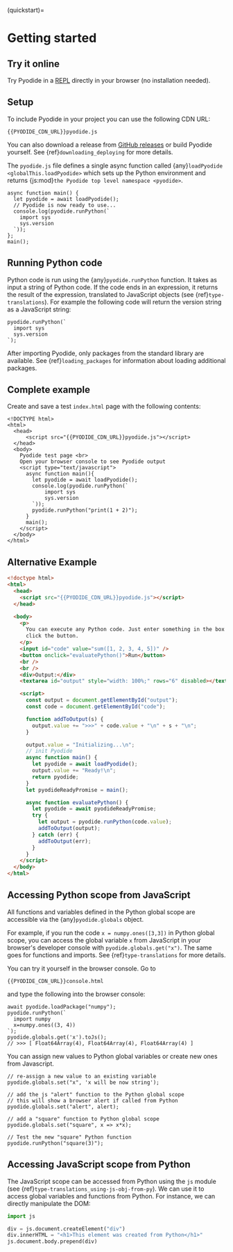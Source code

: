 (quickstart)=

# Getting started

## Try it online

Try Pyodide in a [REPL](https://pyodide.org/en/latest/console.html) directly in your browser (no installation needed).

## Setup

To include Pyodide in your project you can use the following CDN URL:

```text
{{PYODIDE_CDN_URL}}pyodide.js
```

You can also download a release from [GitHub
releases](https://github.com/pyodide/pyodide/releases) or build Pyodide
yourself. See {ref}`downloading_deploying` for more details.

The `pyodide.js` file defines a single async function called
{any}`loadPyodide <globalThis.loadPyodide>` which sets up the Python environment
and returns {js:mod}`the Pyodide top level namespace <pyodide>`.

```pyodide
async function main() {
  let pyodide = await loadPyodide();
  // Pyodide is now ready to use...
  console.log(pyodide.runPython(`
    import sys
    sys.version
  `));
};
main();
```

## Running Python code

Python code is run using the {any}`pyodide.runPython` function. It takes as
input a string of Python code. If the code ends in an expression, it returns the
result of the expression, translated to JavaScript objects (see
{ref}`type-translations`). For example the following code will return the
version string as a JavaScript string:

```pyodide
pyodide.runPython(`
  import sys
  sys.version
`);
```

After importing Pyodide, only packages from the standard library are available.
See {ref}`loading_packages` for information about loading additional packages.

## Complete example

Create and save a test `index.html` page with the following contents:

```html-pyodide
<!DOCTYPE html>
<html>
  <head>
      <script src="{{PYODIDE_CDN_URL}}pyodide.js"></script>
  </head>
  <body>
    Pyodide test page <br>
    Open your browser console to see Pyodide output
    <script type="text/javascript">
      async function main(){
        let pyodide = await loadPyodide();
        console.log(pyodide.runPython(`
            import sys
            sys.version
        `));
        pyodide.runPython("print(1 + 2)");
      }
      main();
    </script>
  </body>
</html>
```

## Alternative Example

```html
<!doctype html>
<html>
  <head>
    <script src="{{PYODIDE_CDN_URL}}pyodide.js"></script>
  </head>

  <body>
    <p>
      You can execute any Python code. Just enter something in the box below and
      click the button.
    </p>
    <input id="code" value="sum([1, 2, 3, 4, 5])" />
    <button onclick="evaluatePython()">Run</button>
    <br />
    <br />
    <div>Output:</div>
    <textarea id="output" style="width: 100%;" rows="6" disabled></textarea>

    <script>
      const output = document.getElementById("output");
      const code = document.getElementById("code");

      function addToOutput(s) {
        output.value += ">>>" + code.value + "\n" + s + "\n";
      }

      output.value = "Initializing...\n";
      // init Pyodide
      async function main() {
        let pyodide = await loadPyodide();
        output.value += "Ready!\n";
        return pyodide;
      }
      let pyodideReadyPromise = main();

      async function evaluatePython() {
        let pyodide = await pyodideReadyPromise;
        try {
          let output = pyodide.runPython(code.value);
          addToOutput(output);
        } catch (err) {
          addToOutput(err);
        }
      }
    </script>
  </body>
</html>
```

## Accessing Python scope from JavaScript

All functions and variables defined in the Python global scope are accessible
via the {any}`pyodide.globals` object.

For example, if you run the code `x = numpy.ones([3,3])` in Python global scope,
you can access the global variable `x` from JavaScript in your browser's
developer console with `pyodide.globals.get("x")`. The same goes for functions
and imports. See {ref}`type-translations` for more details.

You can try it yourself in the browser console. Go to

```text
{{PYODIDE_CDN_URL}}console.html
```

and type the following into the browser console:

```pyodide
await pyodide.loadPackage("numpy");
pyodide.runPython(`
  import numpy
  x=numpy.ones((3, 4))
`);
pyodide.globals.get('x').toJs();
// >>> [ Float64Array(4), Float64Array(4), Float64Array(4) ]
```

You can assign new values to Python global variables or create new ones from
Javascript.

```pyodide
// re-assign a new value to an existing variable
pyodide.globals.set("x", 'x will be now string');

// add the js "alert" function to the Python global scope
// this will show a browser alert if called from Python
pyodide.globals.set("alert", alert);

// add a "square" function to Python global scope
pyodide.globals.set("square", x => x*x);

// Test the new "square" Python function
pyodide.runPython("square(3)");
```

## Accessing JavaScript scope from Python

The JavaScript scope can be accessed from Python using the `js` module (see
{ref}`type-translations_using-js-obj-from-py`). We can use it to access global
variables and functions from Python. For instance, we can directly manipulate the DOM:

```python
import js

div = js.document.createElement("div")
div.innerHTML = "<h1>This element was created from Python</h1>"
js.document.body.prepend(div)
```
